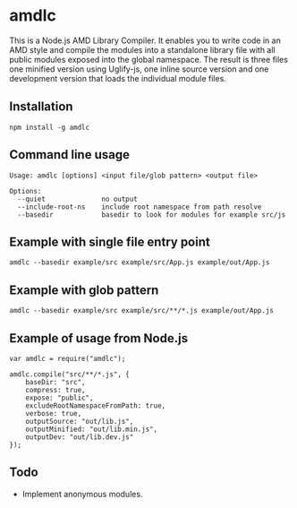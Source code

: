 amdlc
======
This is a Node.js AMD Library Compiler. It enables you to write code in an AMD style and compile the modules
into a standalone library file with all public modules exposed into the global namespace. The result is three files
one minified version using Uglify-js, one inline source version and one development version that loads the
individual module files.

Installation
-------------
    npm install -g amdlc

Command line usage
-------------------
    Usage: amdlc [options] <input file/glob pattern> <output file>

    Options:
      --quiet              no output
      --include-root-ns    include root namespace from path resolve
      --basedir            basedir to look for modules for example src/js

Example with single file entry point
-------------------------------------
    amdlc --basedir example/src example/src/App.js example/out/App.js

Example with glob pattern
--------------------------
    amdlc --basedir example/src example/src/**/*.js example/out/App.js

Example of usage from Node.js
------------------------------
    var amdlc = require("amdlc");

    amdlc.compile("src/**/*.js", {
    	baseDir: "src",
    	compress: true,
    	expose: "public",
    	excludeRootNamespaceFromPath: true,
    	verbose: true,
    	outputSource: "out/lib.js",
    	outputMinified: "out/lib.min.js",
    	outputDev: "out/lib.dev.js"
    });

Todo
-----
 * Implement anonymous modules.
